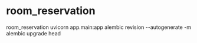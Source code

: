 # room_reservation
room_reservation
uvicorn app.main:app
alembic revision --autogenerate -m 
alembic upgrade head